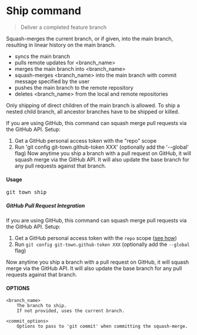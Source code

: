 <h1 textrun="command-heading">Ship command</h1>

<blockquote textrun="command-summary">
Deliver a completed feature branch
</blockquote>

<a textrun="command-description">
Squash-merges the current branch, or <branch_name> if given,
into the main branch, resulting in linear history on the main branch.

- syncs the main branch
- pulls remote updates for <branch_name>
- merges the main branch into <branch_name>
- squash-merges <branch_name> into the main branch
  with commit message specified by the user
- pushes the main branch to the remote repository
- deletes <branch_name> from the local and remote repositories

Only shipping of direct children of the main branch is allowed.
To ship a nested child branch, all ancestor branches have to be shipped or killed.

If you are using GitHub, this command can squash merge pull requests via the GitHub API.
Setup:
1. Get a GitHub personal access token with the "repo" scope
2. Run 'git config git-town.github-token XXX' (optionally add the '--global' flag)
Now anytime you ship a branch with a pull request on GitHub, it will squash merge via the GitHub API.
It will also update the base branch for any pull requests against that branch.
</a>


#### Usage

<pre textrun="command-usage">
git town ship
</pre>


##### GitHub Pull Request Integration

If you are using GitHub, this command can squash merge pull requests via the GitHub API. Setup:

1. Get a GitHub personal access token with the `repo` scope ([see how](https://help.github.com/articles/creating-a-personal-access-token-for-the-command-line))
2. Run `git config git-town.github-token XXX` (optionally add the `--global` flag)

Now anytime you ship a branch with a pull request on GitHub, it will squash merge via the GitHub API.
It will also update the base branch for any pull requests against that branch.

#### OPTIONS

```
<branch_name>
    The branch to ship.
    If not provided, uses the current branch.

<commit_options>
    Options to pass to 'git commit' when committing the squash-merge.
```

